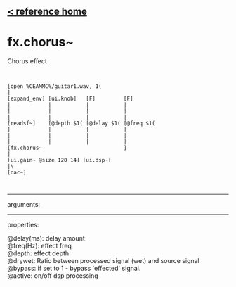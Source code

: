 [< reference home](ceammc_lib.html)
---

# fx.chorus~


Chorus effect

```


[open %CEAMMC%/guitar1.wav, 1(
|
[expand_env] [ui.knob]   [F]         [F]
|            |           |           |
|            |           |           |
|            |           |           |
[readsf~]    [@depth $1( [@delay $1( [@freq $1(
|            |           |           |
|            |           |           |
|            |           |           |
[fx.chorus~                          ]
|
[ui.gain~ @size 120 14] [ui.dsp~]
|\
[dac~]

            
```

---
arguments:


---
properties:

@delay(ms): delay amount<br>
@freq(Hz): effect freq<br>
@depth: effect
            depth<br>
@drywet: Ratio
            between processed signal (wet) and source signal<br>
@bypass: if set to 1 - bypass
            &#39;effected&#39; signal.<br>
@active: on/off dsp
            processing<br>

